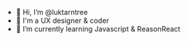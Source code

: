 - 👋 Hi, I’m @luktarntree
- 💞️ I'm a UX designer & coder
- 🌱 I’m currently learning Javascript & ReasonReact

<!---
luktarntree/luktarntree is a ✨ special ✨ repository because its `README.md` (this file) appears on your GitHub profile.
You can click the Preview link to take a look at your changes.
--->
